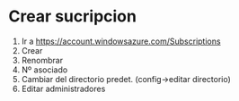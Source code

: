 # Crear sucripcion 

1. Ir a https://account.windowsazure.com/Subscriptions
2. Crear
3. Renombrar
4. Nº asociado
5. Cambiar del directorio predet. (config->editar directorio)
6. Editar administradores
